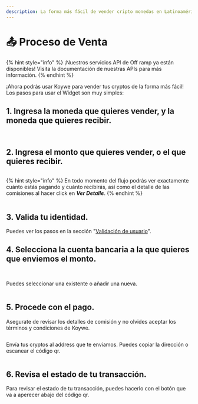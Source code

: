 ```yaml
---
description: La forma más fácil de vender cripto monedas en Latinoamérica
---
```


# 📤 Proceso de Venta

{% hint style="info" %}
¡Nuestros servicios API de Off ramp ya están disponibles! Visita la documentación de nuestras APIs para más información.
{% endhint %}

¡Ahora podrás usar Koywe para vender tus cryptos de la forma más fácil! Los pasos para usar el Widget son muy simples:

## 1. Ingresa la moneda que quieres vender, y la moneda que quieres recibir.

<div>

<figure><img src="../../.gitbook/assets/venta1.png" alt=""><figcaption></figcaption></figure>

 

<figure><img src="../../.gitbook/assets/venta2.png" alt=""><figcaption></figcaption></figure>

</div>

## 2. Ingresa el monto que quieres vender, o el que quieres recibir.

<figure><img src="../../.gitbook/assets/monto (1).png" alt=""><figcaption></figcaption></figure>

{% hint style="info" %}
En todo momento del flujo podrás ver exactamente cuánto estás pagando y cuánto recibirás, así como el detalle de las comisiones al hacer click en _**Ver Detalle**_.
{% endhint %}

<figure><img src="../../.gitbook/assets/detalle.png" alt=""><figcaption></figcaption></figure>

## 3. Valida tu identidad.

Puedes ver los pasos en la sección "[Validación de usuario](validacion-de-usuario.md)".

## 4. Selecciona la cuenta bancaria a la que quieres que enviemos el monto.

<div>

<figure><img src="../../.gitbook/assets/cuenta bancaria.png" alt=""><figcaption></figcaption></figure>

 

<figure><img src="../../.gitbook/assets/eleccion.png" alt=""><figcaption></figcaption></figure>

</div>

Puedes seleccionar una existente o añadir una nueva.

<figure><img src="../../.gitbook/assets/nueva.png" alt=""><figcaption></figcaption></figure>

## 5. Procede con el pago.

Asegurate de revisar los detalles de comisión y no olvides aceptar los términos y condiciones de Koywe.

<figure><img src="../../.gitbook/assets/terminos.png" alt=""><figcaption></figcaption></figure>

Envía tus cryptos al address que te enviamos. Puedes copiar la dirección o escanear el código qr.

<figure><img src="../../.gitbook/assets/qr.png" alt=""><figcaption></figcaption></figure>

## 6. Revisa el estado de tu transacción.

Para revisar el estado de tu transacción, puedes hacerlo con el botón que va a aperecer abajo del código qr.

<figure><img src="../../.gitbook/assets/estado.png" alt=""><figcaption></figcaption></figure>

<figure><img src="../../.gitbook/assets/tracking1 (1).png" alt=""><figcaption></figcaption></figure>

